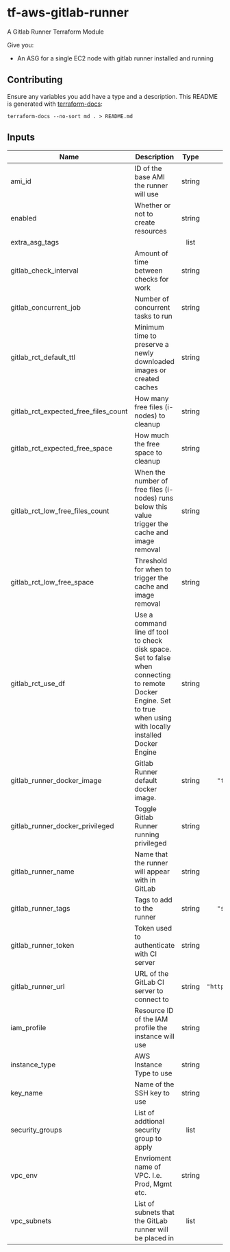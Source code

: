 # tf-aws-gitlab-runner

A Gitlab Runner Terraform Module

Give you:
- An ASG for a single EC2 node with gitlab runner installed and running

## Contributing

Ensure any variables you add have a type and a description.
This README is generated with [terraform-docs](https://github.com/segmentio/terraform-docs):

`terraform-docs --no-sort md . > README.md`

## Inputs

| Name | Description | Type | Default | Required |
|------|-------------|:----:|:-----:|:-----:|
| ami\_id | ID of the base AMI the runner will use | string | n/a | yes |
| enabled | Whether or not to create resources | string | `"true"` | no |
| extra\_asg\_tags |  | list | `<list>` | no |
| gitlab\_check\_interval | Amount of time between checks for work | string | `"5"` | no |
| gitlab\_concurrent\_job | Number of concurrent tasks to run | string | `"1"` | no |
| gitlab\_rct\_default\_ttl | Minimum time to preserve a newly downloaded images or created caches | string | `"1m"` | no |
| gitlab\_rct\_expected\_free\_files\_count | How many free files (i-nodes) to cleanup | string | `"262144"` | no |
| gitlab\_rct\_expected\_free\_space | How much the free space to cleanup | string | `"2GB"` | no |
| gitlab\_rct\_low\_free\_files\_count | When the number of free files (i-nodes) runs below this value trigger the cache and image removal | string | `"131072"` | no |
| gitlab\_rct\_low\_free\_space | Threshold for when to trigger the cache and image removal | string | `"1GB"` | no |
| gitlab\_rct\_use\_df | Use a command line df tool to check disk space. Set to false when connecting to remote Docker Engine. Set to true when using with locally installed Docker Engine | string | `"1"` | no |
| gitlab\_runner\_docker\_image | Gitlab Runner default docker image. | string | `"terraform:light"` | no |
| gitlab\_runner\_docker\_privileged | Toggle Gitlab Runner running privileged | string | `"false"` | no |
| gitlab\_runner\_name | Name that the runner will appear with in GitLab | string | n/a | yes |
| gitlab\_runner\_tags | Tags to add to the runner | string | `"specific,docker"` | no |
| gitlab\_runner\_token | Token used to authenticate with CI server | string | n/a | yes |
| gitlab\_runner\_url | URL of the GitLab CI server to connect to | string | `"https://gitlab.com/ci"` | no |
| iam\_profile | Resource ID of the IAM profile the instance will use | string | n/a | yes |
| instance\_type | AWS Instance Type to use | string | `"t2.small"` | no |
| key\_name | Name of the SSH key to use | string | n/a | yes |
| security\_groups | List of addtional security group to apply | list | n/a | yes |
| vpc\_env | Envrioment name of VPC. I.e. Prod, Mgmt etc. | string | n/a | yes |
| vpc\_subnets | List of subnets that the GitLab runner will be placed in | list | n/a | yes |

